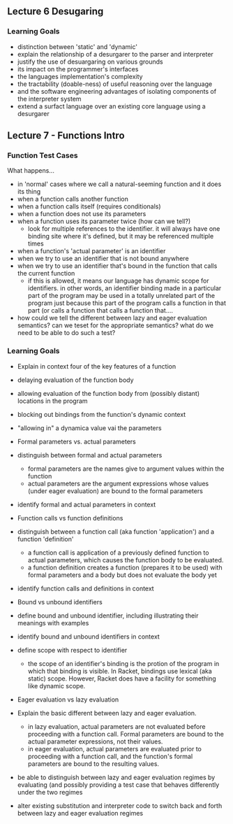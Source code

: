 ## Lecture 6 Desugaring ##

### Learning Goals ###

 - distinction between 'static' and 'dynamic'
 - explain the relationship of a desurgarer to the parser and interpreter
 - justify the use of desuargaring on various grounds
  - its impact on the programmer's interfaces
  - the languages implementation's complexity
  - the tractability (doable-ness) of useful reasoning over the language
  - and the software engineering advantages of isolating components of the interpreter system
 - extend a surfact language over an existing core language using a desurgarer

## Lecture 7 - Functions Intro ##

### Function Test Cases ###

What happens...

 - in 'normal' cases where we call a natural-seeming function and it does its thing
 - when a function calls another function
 - when a function calls itself (requires conditionals)
 - when a function does not use its parameters
 - when a function uses its parameter twice (how can we tell?)
 	- look for multiple references to the identifier. it will always have one binding site where it's defined, but it may be referenced multiple times
 - when a function's 'actual parameter' is an identifier
 - when we try to use an identifier that is not bound anywhere
 - when we try to use an identifier that's bound in the function that calls the current function
 	- if this is allowed, it means our language has dynamic scope for identifiers. in other words, an identifier binding made in a particular part of the program may be used in a totally unrelated part of the program just because this part of the program calls a function in that part (or calls a function that calls a function that....
 - how could we tell the different between lazy and eager evaluation semantics? can we teset for the appropriate semantics? what do we need to be able to do such a test?
 	

### Learning Goals ###

- Explain in context four of the key features of a function
 - delaying evaluation of the function body
 - allowing evaluation of the function body from (possibly distant) locations in the program
 - blocking out bindings from the function's dynamic context
 - "allowing in" a dynamica value vai the parameters

- Formal parameters vs. actual parameters
 - distinguish between formal and actual parameters
 	- formal parameters are the names give to argument values within the function
 	- actual parameters are the argument expressions whose values (under eager evaluation) are bound to the formal parameters
 - identify formal and actual parameters in context

- Function calls vs function definitions
 - distinguish between a function call (aka function 'application') and a function 'definition'
 	- a function call is application of a previously defined function to actual parameters, which causes the function body to be evaluated.
 	- a function definition creates a function (prepares it to be used) with formal parameters and a body but does not evaluate the body yet
 - identify function calls and definitions in context

 - Bound vs unbound identifiers
  - define bound and unbound identifier, including illustrating their meanings with examples
  - identify bound and unbound identifiers in context
  - define scope with respect to identifier
  	- the scope of an identifier's binding is the protion of the program in which that binding is visible. In Racket, bindings use lexical (aka static) scope. However, Racket does have a facility for something like dynamic scope.

 - Eager evaluation vs lazy evaluation
  - Explain the basic different between lazy and eager evaluation.
  	- in lazy evaluation, actual parameters are not evaluated before proceeding with a function call. Formal parameters are bound to the actual parameter expressions, not their values.
  	- in eager evaluation, actual parameters are evaluated prior to proceeding with a function call, and the function's formal parameters are bound to the resulting values.
  - be able to distinguish between lazy and eager evaluation regimes by evaluating (and possibly providing a test case that behaves differently under the two regimes
  - alter existing substitution and interpreter code to switch back and forth between lazy and eager evaluation regimes
  	
  
